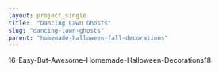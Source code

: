 ```yaml
---
layout: project_single
title:  "Dancing Lawn Ghosts"
slug: "dancing-lawn-ghosts"
parent: "homemade-halloween-fall-decorations"
---
```

16-Easy-But-Awesome-Homemade-Halloween-Decorations18